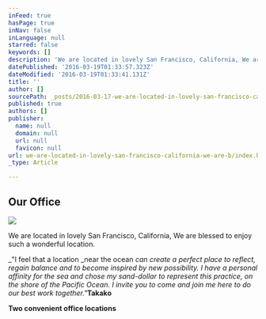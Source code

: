 ```yaml
---
inFeed: true
hasPage: true
inNav: false
inLanguage: null
starred: false
keywords: []
description: 'We are located in lovely San Francisco, California, We are blessed to enjoy such a wonderful location.'
datePublished: '2016-03-19T01:33:57.323Z'
dateModified: '2016-03-19T01:33:41.131Z'
title: ''
author: []
sourcePath: _posts/2016-03-17-we-are-located-in-lovely-san-francisco-california-we-are-b.md
published: true
authors: []
publisher:
  name: null
  domain: null
  url: null
  favicon: null
url: we-are-located-in-lovely-san-francisco-california-we-are-b/index.html
_type: Article

---
```

## Our Office
![](https://the-grid-user-content.s3-us-west-2.amazonaws.com/ee46604a-e3c6-4ce0-bdc8-ce1138e447b6.jpg)

We are located in lovely San Francisco, California, We are blessed to enjoy such a wonderful location.

_"I feel that a location _near the ocean _can create a perfect place to reflect, regain balance and to become inspired by new possibility. I have a personal affinity for the sea and chose my sand-dollar to represent this practice, on the shore of the Pacific Ocean. I invite you to come and join me here to do our best work together."_**Takako**

**Two convenient office locations**